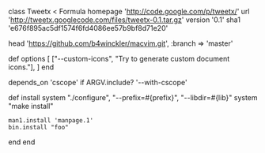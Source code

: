 class Tweetx < Formula
  homepage 'http://code.google.com/p/tweetx/'
  url 'http://tweetx.googlecode.com/files/tweetx-0.1.tar.gz'
  version '0.1'
  sha1 'e676f895ac5df1574f6fd4086ee57b9bf8d71e20'

  head 'https://github.com/b4winckler/macvim.git', :branch => 'master'

  def options
  [
    ["--custom-icons", "Try to generate custom document icons."],
  ]
  end

  depends_on 'cscope' if ARGV.include? '--with-cscope'

  def install
    system "./configure",
      "--prefix=#{prefix}",
      "--libdir=#{lib}"
    system "make install"

    man1.install 'manpage.1'
    bin.install "foo"
  end
end
